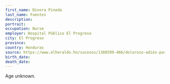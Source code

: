 ```yaml
---
first_name: Dinora Pineda
last_name: Fuentes
description: 
portrait: 
occupation: Nurse
employer: Hospital Público El Progreso
city: El Progreso
province: 
country: Honduras
source: https://www.elheraldo.hn/sucesos/1388599-466/doloroso-adiós-para-licenciada-en-enfermería-víctima-de-covid-19?amp=1
birth_date: 
death_date: 
---
```


Age unknown.